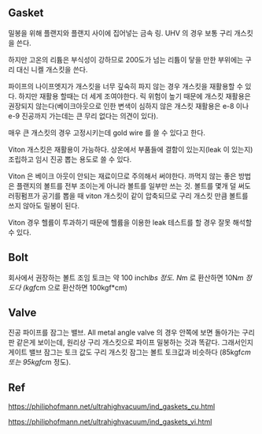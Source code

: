 ## Gasket

밀봉을 위해 플랜지와 플랜지 사이에 집어넣는 금속 링. UHV 의 경우 보통 구리 개스킷을 쓴다. 

하지만 고온의 리튬은 부식성이 강하므로 200도가 넘는 리튬이 닿을 만한 부위에는 구리 대신 니켈 개스킷을 쓴다.

파이프의 나이프엣지가 개스킷을 너무 깊숙히 파지 않는 경우 개스킷을 재활용할 수 있다. 하지만 재활용 할때는 더 세게 조여야한다. 릭 위험이 높기 때문에 개스킷 재활용은 권장되지 않는다(베이크아웃으로 인한 변색이 심하지 않은 개스킷 재활용은 e-8 이나 e-9 진공까지 가는데는 큰 무리 없다는 의견이 있다). 

매우 큰 개스킷의 경우 고정시키는데 gold wire 를 쓸 수 있다고 한다.

Viton 개스킷은 재활용이 가능하다. 상온에서 부품들에 결함이 있는지(leak 이 있는지) 조립하고 임시 진공 뽑는 용도로 쓸 수 있다.

Viton 은 베이크 아웃이 안되는 재료이므로 주의해서 써야한다. 까먹지 않는 좋은 방법은 플랜지의 볼트를 전부 조이는게 아니라 볼트를 일부만 쓰는 것. 볼트를 몇개 덜 써도 러핑펌프가 공기를 뽑을 때 viton 개스킷이 같이 압축되므로 구리 개스킷 만큼 볼트를 쓰지 않아도 밀봉이 된다.

Viton 경우 헬륨이 투과하기 때문에 헬륨을 이용한 leak 테스트를 할 경우 잘못 해석할 수 있다.

## Bolt

회사에서 권장하는 볼트 조임 토크는 약 100 inch*lbs 정도. N*m 로 환산하면 10N*m 정도다 (kgf*cm 으로 환산하면 100kgf*cm)

## Valve

진공 파이프를 잠그는 밸브. All metal angle valve 의 경우 안쪽에 보면 돌아가는 구리판 같은게 보이는데, 원리상 구리 개스킷으로 파이프 밀봉하는 것과 똑같다. 그래서인지 게이트 밸브 잠그는 토크 값도 구리 개스킷 잠그는 볼트 토크값과 비슷하다 (85kgf*cm 또는 95kgf*cm 정도).

## Ref

https://philiphofmann.net/ultrahighvacuum/ind_gaskets_cu.html

https://philiphofmann.net/ultrahighvacuum/ind_gaskets_vi.html

